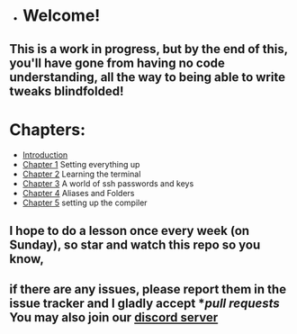 * # Welcome!
## This is a work in progress, but by the **end** of this, you'll have gone from having no code understanding, all the way to being able to write tweaks blindfolded!
# Chapters:
* [Introduction](https://github.com/demhademha/tweak-development-guide-/blob/master/intro.md)
* [Chapter 1](https://github.com/demhademha/tweak-development-guide-/blob/master/chapter-1.md) Setting everything up
* [Chapter 2](https://github.com/demhademha/tweak-development-guide/blob/master/chapter-2.md) Learning the terminal
* [Chapter 3](https://github.com/demhademha/tweak-development-guide/blob/master/chapter-3.md) A world of ssh passwords and keys
* [Chapter 4](https://github.com/demhademha/tweak-development-guide/blob/master/chapter-4.md) Aliases and Folders
* [Chapter 5](https://github.com/demhademha/tweak-development-guide/blob/master/chapter-5.md) setting up the compiler 
## I hope to do a lesson once every week (on Sunday), so star and watch this repo so you know, 
## if there are any issues, please report them in the **issue tracker** and I gladly accept **pull requests* You may also join our [discord server](https://discord.gg/nX7c4VZnBu)
